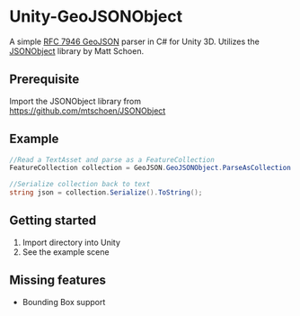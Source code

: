 # Unity-GeoJSONObject
A simple [RFC 7946 GeoJSON](https://tools.ietf.org/html/rfc7946) parser in C# for Unity 3D. Utilizes the [JSONObject](https://github.com/mtschoen/JSONObject) library by Matt Schoen.

## Prerequisite
Import the JSONObject library from https://github.com/mtschoen/JSONObject

## Example
```C#
//Read a TextAsset and parse as a FeatureCollection
FeatureCollection collection = GeoJSON.GeoJSONObject.ParseAsCollection (encodedGeoJSON.text);

//Serialize collection back to text
string json = collection.Serialize().ToString();

```

## Getting started
1. Import directory into Unity
2. See the example scene

## Missing features
* Bounding Box support
